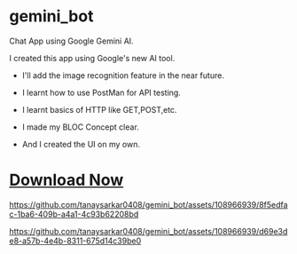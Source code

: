 # gemini_bot

Chat App using Google Gemini AI.
<br>

I created this app using Google's new AI tool.
<br>

- I'll add the image recognition feature in the near future.

- I learnt how to use PostMan for API testing.

- I learnt basics of HTTP like GET,POST,etc.

- I made my BLOC Concept clear.

- And I created the UI on my own.

# [Download Now](https://github.com/tanaysarkar0408/gemini_bot/releases/tag/GeminiAppV0.1)

https://github.com/tanaysarkar0408/gemini_bot/assets/108966939/8f5edfac-1ba6-409b-a4a1-4c93b62208bd

https://github.com/tanaysarkar0408/gemini_bot/assets/108966939/d69e3de8-a57b-4e4b-8311-675d14c39be0


